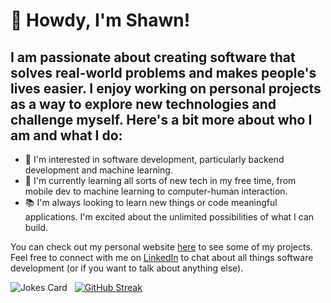 
# 👋 Howdy, I'm Shawn!
## I am passionate about creating software that solves real-world problems and makes people's lives easier. I enjoy working on personal projects as a way to explore new technologies and challenge myself. Here's a bit more about who I am and what I do:

- 👀 I'm interested in software development, particularly backend development and machine learning.
- 🌱 I'm currently learning all sorts of new tech in my free time, from mobile dev to machine learning to computer-human interaction.
- 📚 I'm always looking to learn new things or code meaningful applications. I'm excited about the unlimited possibilities of what I can build.

You can check out my personal website [here](https://shawnmathen.me/) to see some of my projects. Feel free to connect with me on [LinkedIn](https://www.linkedin.com/in/shawn-mathen) to chat about all things software development (or if you want to talk about anything else).

![Jokes Card](https://readme-jokes.vercel.app/api)
&nbsp;
[![GitHub Streak](https://streak-stats.demolab.com?user=smmathen&theme=radical&border_radius=8.3&mode=weekly)](https://git.io/streak-stats)

<!---
smmathen/smmathen is a ✨ special ✨ repository because its `README.md` (this file) appears on your GitHub profile.
You can click the Preview link to take a look at your changes.
--->
